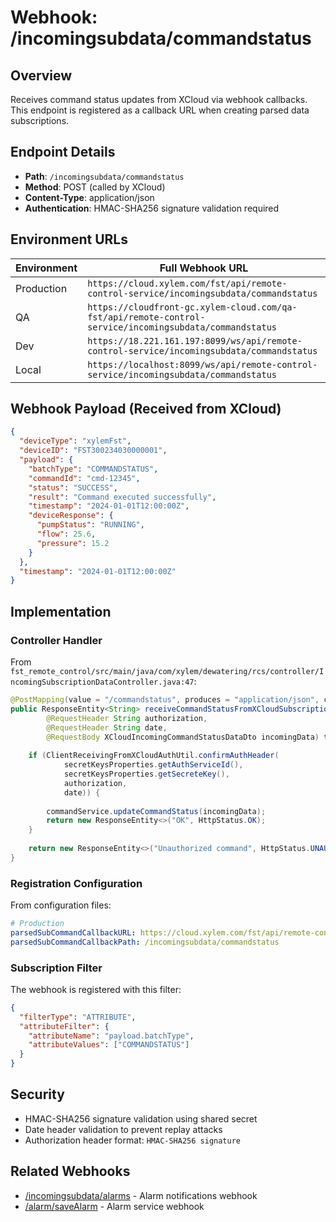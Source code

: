 # Webhook: /incomingsubdata/commandstatus

## Overview
Receives command status updates from XCloud via webhook callbacks. This endpoint is registered as a callback URL when creating parsed data subscriptions.

## Endpoint Details
- **Path**: `/incomingsubdata/commandstatus`
- **Method**: POST (called by XCloud)
- **Content-Type**: application/json
- **Authentication**: HMAC-SHA256 signature validation required

## Environment URLs

| Environment | Full Webhook URL |
|-------------|------------------|
| Production | `https://cloud.xylem.com/fst/api/remote-control-service/incomingsubdata/commandstatus` |
| QA | `https://cloudfront-gc.xylem-cloud.com/qa-fst/api/remote-control-service/incomingsubdata/commandstatus` |
| Dev | `https://18.221.161.197:8099/ws/api/remote-control-service/incomingsubdata/commandstatus` |
| Local | `https://localhost:8099/ws/api/remote-control-service/incomingsubdata/commandstatus` |

## Webhook Payload (Received from XCloud)
```json
{
  "deviceType": "xylemFst",
  "deviceID": "FST300234030000001",
  "payload": {
    "batchType": "COMMANDSTATUS",
    "commandId": "cmd-12345",
    "status": "SUCCESS",
    "result": "Command executed successfully",
    "timestamp": "2024-01-01T12:00:00Z",
    "deviceResponse": {
      "pumpStatus": "RUNNING",
      "flow": 25.6,
      "pressure": 15.2
    }
  },
  "timestamp": "2024-01-01T12:00:00Z"
}
```

## Implementation

### Controller Handler
From `fst_remote_control/src/main/java/com/xylem/dewatering/rcs/controller/IncomingSubscriptionDataController.java:47`:

```java
@PostMapping(value = "/commandstatus", produces = "application/json", consumes = "application/json")
public ResponseEntity<String> receiveCommandStatusFromXCloudSubscription(
        @RequestHeader String authorization,
        @RequestHeader String date,
        @RequestBody XCloudIncomingCommandStatusDataDto incomingData) throws BaseException {
    
    if (ClientReceivingFromXCloudAuthUtil.confirmAuthHeader(
            secretKeysProperties.getAuthServiceId(), 
            secretKeysProperties.getSecreteKey(), 
            authorization, 
            date)) {
        
        commandService.updateCommandStatus(incomingData);
        return new ResponseEntity<>("OK", HttpStatus.OK);
    }
    
    return new ResponseEntity<>("Unauthorized command", HttpStatus.UNAUTHORIZED);
}
```

### Registration Configuration
From configuration files:
```yaml
# Production
parsedSubCommandCallbackURL: https://cloud.xylem.com/fst/api/remote-control-service/incomingsubdata/commandstatus
parsedSubCommandCallbackPath: /incomingsubdata/commandstatus
```

### Subscription Filter
The webhook is registered with this filter:
```json
{
  "filterType": "ATTRIBUTE",
  "attributeFilter": {
    "attributeName": "payload.batchType",
    "attributeValues": ["COMMANDSTATUS"]
  }
}
```

## Security
- HMAC-SHA256 signature validation using shared secret
- Date header validation to prevent replay attacks
- Authorization header format: `HMAC-SHA256 signature`

## Related Webhooks
- [/incomingsubdata/alarms](webhook-rcs-alarms.md) - Alarm notifications webhook
- [/alarm/saveAlarm](webhook-alarm-saveAlarm.md) - Alarm service webhook